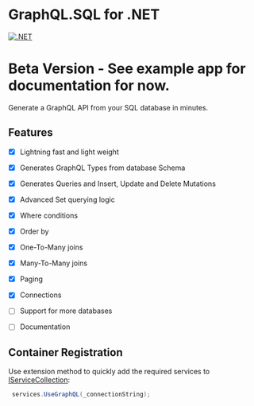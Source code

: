 # GraphQL.SQL for .NET
[![.NET](https://github.com/jodendaal/GraphQL.SQL/actions/workflows/dotnet-desktop.yml/badge.svg?branch=main)](https://github.com/jodendaal/GraphQL.SQL/actions/workflows/dotnet-desktop.yml)
# Beta Version - See example app for documentation for now.

Generate a GraphQL API from your SQL database in minutes.

## Features
-   [x] Lightning fast and light weight
-   [x] Generates GraphQL Types from database Schema
-   [x] Generates Queries and Insert, Update and Delete Mutations
-   [x] Advanced Set querying logic
-   [x] Where conditions
-   [x] Order by
-   [x] One-To-Many joins
-   [x] Many-To-Many joins
-   [x] Paging
-   [x] Connections
-   [ ] Support for more databases
-   [ ] Documentation


## Container Registration

Use extension method to quickly add the required services to [IServiceCollection](https://docs.microsoft.com/en-us/dotnet/api/microsoft.extensions.dependencyinjection.iservicecollection):



<!-- snippet: RegisterInContainer -->
<a id='snippet-registerincontainer'></a>
```cs
 services.UseGraphQL(_connectionString);
```
